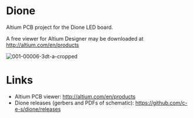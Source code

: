 # Dione

Altium PCB project for the Dione LED board.

A free viewer for Altium Designer may be downloaded at http://altium.com/en/products

![001-00006-3dt-a-cropped](https://cloud.githubusercontent.com/assets/1245478/5599059/4c6a48d4-9286-11e4-8f87-fd0ea8142c31.jpg)

# Links
* Altium PCB viewer: http://altium.com/en/products
* Dione releases (gerbers and PDFs of schematic): https://github.com/c-e-s/dione/releases
